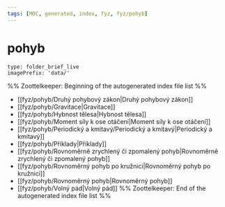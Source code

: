 ```yaml
---
tags: [MOC, generated, index, fyz, fyz/pohyb]
---
```

# pohyb
```ccard
type: folder_brief_live
imagePrefix: 'data/'
```
%% Zoottelkeeper: Beginning of the autogenerated index file list  %%
-  [[fyz/pohyb/Druhý pohybový zákon|Druhý pohybový zákon]]
-  [[fyz/pohyb/Gravitace|Gravitace]]
-  [[fyz/pohyb/Hybnost tělesa|Hybnost tělesa]]
-  [[fyz/pohyb/Moment síly k ose otáčení|Moment síly k ose otáčení]]
-  [[fyz/pohyb/Periodický a kmitavý/Periodický a kmitavý|Periodický a kmitavý]]
-  [[fyz/pohyb/Příklady|Příklady]]
-  [[fyz/pohyb/Rovnoměrně zrychlený či zpomalený pohyb|Rovnoměrně zrychlený či zpomalený pohyb]]
-  [[fyz/pohyb/Rovnoměrný pohyb po kružnici|Rovnoměrný pohyb po kružnici]]
-  [[fyz/pohyb/Rovnoměrný pohyb|Rovnoměrný pohyb]]
-  [[fyz/pohyb/Volný pád|Volný pád]]
%% Zoottelkeeper: End of the autogenerated index file list  %%
